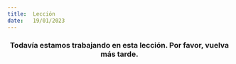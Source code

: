 ```yaml
---
title:  Lección
date:   19/01/2023
---
```


### <center>Todavía estamos trabajando en esta lección. Por favor, vuelva más tarde.</center>